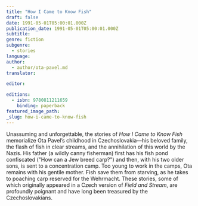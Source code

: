 ```yaml
---
title: "How I Came to Know Fish"
draft: false
date: 1991-05-01T05:00:01.000Z
publication_date: 1991-05-01T05:00:01.000Z
subtitle:
genre: fiction
subgenre:
  - stories
language:
author:
  - author/ota-pavel.md
translator:

editor:

editions:
  - isbn: 9780811211659
    binding: paperback
featured_image_path:
_slug: how-i-came-to-know-fish
---
```


Unassuming and unforgettable, the stories of _How I Came to Know Fish_ memorialize Ota Pavel’s childhood in Czechoslovakia––his beloved family, the flash of fish in clear streams, and the annihilation of this world by the Nazis. His father (a wildly canny fisherman) first has his fish pond confiscated ("How can a Jew breed carp?") and then, with his two older sons, is sent to a concentration camp. Too young to work in the camps, Ota remains with his gentile mother. Fish save them from starving, as he takes to poaching carp reserved for the Wehrmacht. These stories, some of which originally appeared in a Czech version of _Field and Stream_, are profoundly poignant and have long been treasured by the Czechoslovakians.

